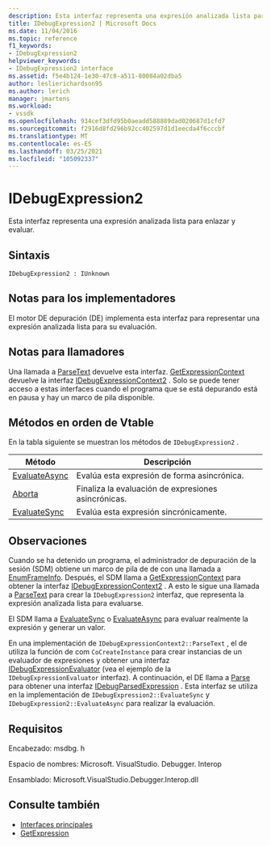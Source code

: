 ```yaml
---
description: Esta interfaz representa una expresión analizada lista para enlazar y evaluar.
title: IDebugExpression2 | Microsoft Docs
ms.date: 11/04/2016
ms.topic: reference
f1_keywords:
- IDebugExpression2
helpviewer_keywords:
- IDebugExpression2 interface
ms.assetid: f5e4b124-1e30-47c8-a511-80084a02dba5
author: leslierichardson95
ms.author: lerich
manager: jmartens
ms.workload:
- vssdk
ms.openlocfilehash: 934cef3dfd95b0aeadd588889dad020687d1cfd7
ms.sourcegitcommit: f2916d8fd296b92cc402597d1d1eecda4f6cccbf
ms.translationtype: MT
ms.contentlocale: es-ES
ms.lasthandoff: 03/25/2021
ms.locfileid: "105092337"
---
```

# <a name="idebugexpression2"></a>IDebugExpression2
Esta interfaz representa una expresión analizada lista para enlazar y evaluar.

## <a name="syntax"></a>Sintaxis

```
IDebugExpression2 : IUnknown
```

## <a name="notes-for-implementers"></a>Notas para los implementadores
 El motor DE depuración (DE) implementa esta interfaz para representar una expresión analizada lista para su evaluación.

## <a name="notes-for-callers"></a>Notas para llamadores
 Una llamada a [ParseText](../../../extensibility/debugger/reference/idebugexpressioncontext2-parsetext.md) devuelve esta interfaz. [GetExpressionContext](../../../extensibility/debugger/reference/idebugstackframe2-getexpressioncontext.md) devuelve la interfaz [IDebugExpressionContext2](../../../extensibility/debugger/reference/idebugexpressioncontext2.md) . Solo se puede tener acceso a estas interfaces cuando el programa que se está depurando está en pausa y hay un marco de pila disponible.

## <a name="methods-in-vtable-order"></a>Métodos en orden de Vtable
 En la tabla siguiente se muestran los métodos de `IDebugExpression2` .

|Método|Descripción|
|------------|-----------------|
|[EvaluateAsync](../../../extensibility/debugger/reference/idebugexpression2-evaluateasync.md)|Evalúa esta expresión de forma asincrónica.|
|[Aborta](../../../extensibility/debugger/reference/idebugexpression2-abort.md)|Finaliza la evaluación de expresiones asincrónicas.|
|[EvaluateSync](../../../extensibility/debugger/reference/idebugexpression2-evaluatesync.md)|Evalúa esta expresión sincrónicamente.|

## <a name="remarks"></a>Observaciones
 Cuando se ha detenido un programa, el administrador de depuración de la sesión (SDM) obtiene un marco de pila de de con una llamada a [EnumFrameInfo](../../../extensibility/debugger/reference/idebugthread2-enumframeinfo.md). Después, el SDM llama a [GetExpressionContext](../../../extensibility/debugger/reference/idebugstackframe2-getexpressioncontext.md) para obtener la interfaz [IDebugExpressionContext2](../../../extensibility/debugger/reference/idebugexpressioncontext2.md) . A esto le sigue una llamada a [ParseText](../../../extensibility/debugger/reference/idebugexpressioncontext2-parsetext.md) para crear la `IDebugExpression2` interfaz, que representa la expresión analizada lista para evaluarse.

 El SDM llama a [EvaluateSync](../../../extensibility/debugger/reference/idebugexpression2-evaluatesync.md) o [EvaluateAsync](../../../extensibility/debugger/reference/idebugexpression2-evaluateasync.md) para evaluar realmente la expresión y generar un valor.

 En una implementación de `IDebugExpressionContext2::ParseText` , el de utiliza la función de com `CoCreateInstance` para crear instancias de un evaluador de expresiones y obtener una interfaz [IDebugExpressionEvaluator](../../../extensibility/debugger/reference/idebugexpressionevaluator.md) (vea el ejemplo de la `IDebugExpressionEvaluator` interfaz). A continuación, el DE llama a [Parse](../../../extensibility/debugger/reference/idebugexpressionevaluator-parse.md) para obtener una interfaz [IDebugParsedExpression](../../../extensibility/debugger/reference/idebugparsedexpression.md) . Esta interfaz se utiliza en la implementación de `IDebugExpression2::EvaluateSync` y `IDebugExpression2::EvaluateAsync` para realizar la evaluación.

## <a name="requirements"></a>Requisitos
 Encabezado: msdbg. h

 Espacio de nombres: Microsoft. VisualStudio. Debugger. Interop

 Ensamblado: Microsoft.VisualStudio.Debugger.Interop.dll

## <a name="see-also"></a>Consulte también
- [Interfaces principales](../../../extensibility/debugger/reference/core-interfaces.md)
- [GetExpression](../../../extensibility/debugger/reference/idebugexpressionevaluationcompleteevent2-getexpression.md)
